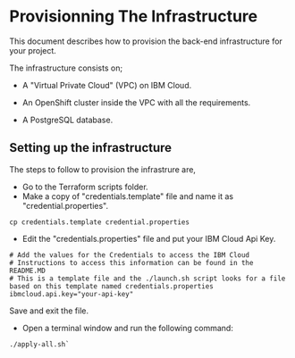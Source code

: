 # Provisionning The Infrastructure

This document describes how to provision the back-end infrastructure for your project.

The infrastructure consists on;

- A "Virtual Private Cloud" (VPC) on IBM Cloud.

- An OpenShift cluster inside the VPC with all the requirements.

- A PostgreSQL database.

  

## Setting up the infrastructure

The steps to follow to provision the infrastrure are,

- Go to the Terraform scripts folder.
- Make a copy of "credentials.template" file and name it as "credential.properties".	

```shell
cp credentials.template credential.properties
```

- Edit the "credentials.properties" file and put your IBM Cloud Api Key.

```properties
# Add the values for the Credentials to access the IBM Cloud
# Instructions to access this information can be found in the README.MD
# This is a template file and the ./launch.sh script looks for a file based on this template named credentials.properties
ibmcloud.api.key="your-api-key"
```

Save and exit the file.

- Open a terminal window and run the following command:


```shell
./apply-all.sh`
```

